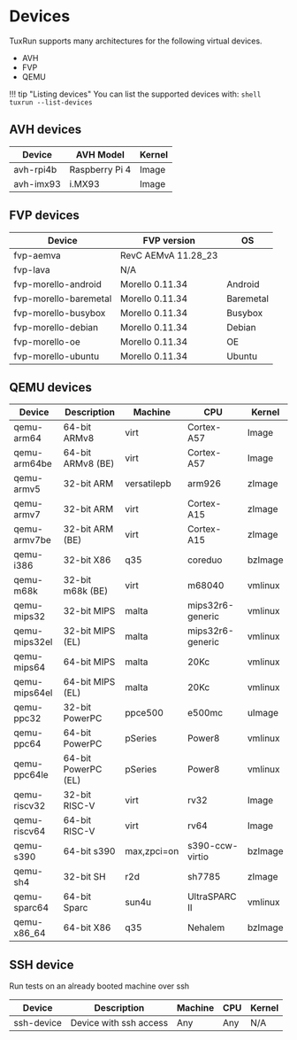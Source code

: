 # Devices

TuxRun supports many architectures for the following virtual devices.

* AVH
* FVP
* QEMU

!!! tip "Listing devices"
    You can list the supported devices with:
    ```shell
    tuxrun --list-devices
    ```

## AVH devices

Device        | AVH Model      | Kernel |
--------------|----------------|--------|
avh-rpi4b     | Raspberry Pi 4 | Image  |
avh-imx93     | i.MX93         | Image  |

## FVP devices

Device                | FVP version         |OS         |
----------------------|---------------------|-----------|
fvp-aemva             | RevC AEMvA 11.28_23 |           |
fvp-lava              | N/A                 |           |
fvp-morello-android   | Morello 0.11.34     | Android   |
fvp-morello-baremetal | Morello 0.11.34     | Baremetal |
fvp-morello-busybox   | Morello 0.11.34     | Busybox   |
fvp-morello-debian    | Morello 0.11.34     | Debian    |
fvp-morello-oe        | Morello 0.11.34     | OE        |
fvp-morello-ubuntu    | Morello 0.11.34     | Ubuntu    |

## QEMU devices

Device        | Description         | Machine     | CPU              | Kernel
--------------|---------------------|-------------|------------------|--------
qemu-arm64    | 64-bit ARMv8        | virt        | Cortex-A57       | Image
qemu-arm64be  | 64-bit ARMv8 (BE)   | virt        | Cortex-A57       | Image
qemu-armv5    | 32-bit ARM          | versatilepb | arm926           | zImage
qemu-armv7    | 32-bit ARM          | virt        | Cortex-A15       | zImage
qemu-armv7be  | 32-bit ARM (BE)     | virt        | Cortex-A15       | zImage
qemu-i386     | 32-bit X86          | q35         | coreduo          | bzImage
qemu-m68k     | 32-bit m68k (BE)    | virt        | m68040           | vmlinux
qemu-mips32   | 32-bit MIPS         | malta       | mips32r6-generic | vmlinux
qemu-mips32el | 32-bit MIPS (EL)    | malta       | mips32r6-generic | vmlinux
qemu-mips64   | 64-bit MIPS         | malta       | 20Kc             | vmlinux
qemu-mips64el | 64-bit MIPS (EL)    | malta       | 20Kc             | vmlinux
qemu-ppc32    | 32-bit PowerPC      | ppce500     | e500mc           | uImage
qemu-ppc64    | 64-bit PowerPC      | pSeries     | Power8           | vmlinux
qemu-ppc64le  | 64-bit PowerPC (EL) | pSeries     | Power8           | vmlinux
qemu-riscv32  | 32-bit RISC-V       | virt        | rv32             | Image
qemu-riscv64  | 64-bit RISC-V       | virt        | rv64             | Image
qemu-s390     | 64-bit s390         | max,zpci=on | s390-ccw-virtio  | bzImage
qemu-sh4      | 32-bit SH           | r2d         | sh7785           | zImage
qemu-sparc64  | 64-bit Sparc        | sun4u       | UltraSPARC II    | vmlinux
qemu-x86_64   | 64-bit X86          | q35         | Nehalem          | bzImage

## SSH device

Run tests on an already booted machine over ssh

Device        | Description            | Machine     | CPU              | Kernel
--------------|------------------------|-------------|------------------|--------
ssh-device    | Device with ssh access | Any         | Any	        | N/A
